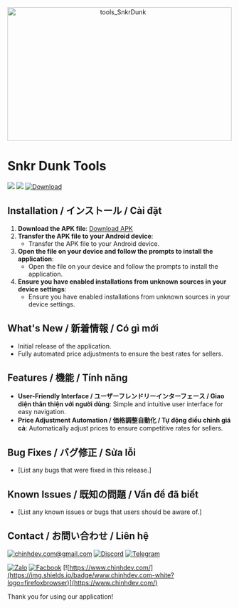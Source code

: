 <div style="text-align: center; margin: 0 auto;">
    <img src="https://github.com/user-attachments/assets/e0bbfb2d-5ced-455d-ab2e-bfae0307f981" alt="tools_SnkrDunk" width="100%" height="300"/>
</div>


# Snkr Dunk Tools
[![](https://img.shields.io/badge/Android-white?logo=android)]()
[![](https://img.shields.io/badge/dynamic/json?url=https%3A%2F%2Fapi.github.com%2Frepos%2Fchinhdev-git%2FSnkrDunkTools-Download%2Freleases&query=%24.[%3A1].tag_name&label=Version)](https://github.com/chinhdev-git/SnkrDunkTools-Download/releases/tag/2.0.6)
[![Download](https://img.shields.io/badge/Download-apk-blue)](https://github.com/chinhdev-git/SnkrDunkTools-Download/releases/latest/download/app-release.apk)


## Installation / インストール / Cài đặt
1. **Download the APK file**: [Download APK](https://github.com/chinhdev-git/SnkrDunkTools-Download/releases/latest/download/app-release.apk)
2. **Transfer the APK file to your Android device**: 
   - Transfer the APK file to your Android device.
3. **Open the file on your device and follow the prompts to install the application**: 
   - Open the file on your device and follow the prompts to install the application.
4. **Ensure you have enabled installations from unknown sources in your device settings**: 
   - Ensure you have enabled installations from unknown sources in your device settings.

## What's New / 新着情報 / Có gì mới
- Initial release of the application.
- Fully automated price adjustments to ensure the best rates for sellers.

## Features / 機能 / Tính năng
- **User-Friendly Interface / ユーザーフレンドリーインターフェース / Giao diện thân thiện với người dùng**: Simple and intuitive user interface for easy navigation.
- **Price Adjustment Automation / 価格調整自動化 / Tự động điều chỉnh giá cả**: Automatically adjust prices to ensure competitive rates for sellers.

## Bug Fixes / バグ修正 / Sửa lỗi
- [List any bugs that were fixed in this release.]

## Known Issues / 既知の問題 / Vấn đề đã biết
- [List any known issues or bugs that users should be aware of.]

## Contact / お問い合わせ / Liên hệ

[![chinhdev.com@gmail.com](https://img.shields.io/badge/Email-white?logo=gmail)](mailto:chinhdev.com@gmail.com)
[![Discord](https://img.shields.io/badge/Discord-white?logo=discord)](https://discord.gg/Qc4t3FS58u)
[![Telegram](https://img.shields.io/badge/Telegram-white?logo=telegram)](https://t.me/chinhdev)

[![Zalo](https://img.shields.io/badge/Zalo-white?logo=zalo&logoColor=%230866FF)](https://zalo.me/0969292868)
[![Facbook](https://img.shields.io/badge/Facebook-white?logo=facebook&logoColor=%230866FF)](https://www.facebook.com/chinhdevcom/)
[![https://www.chinhdev.com/](https://img.shields.io/badge/www.chinhdev.com-white?logo=firefoxbrowser)](https://www.chinhdev.com/)
  
Thank you for using our application!
